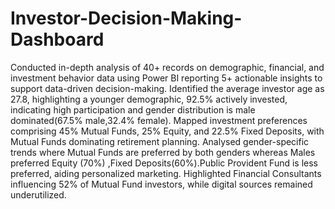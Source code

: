 # Investor-Decision-Making-Dashboard

 Conducted in-depth analysis of 40+ records on demographic, financial, and investment behavior data using Power BI reporting 5+ actionable insights to support data-driven decision-making.
 Identified the average investor age as 27.8, highlighting a younger demographic, 92.5% actively invested, indicating high participation and gender distribution is male dominated(67.5% male,32.4% female).
 Mapped investment preferences comprising 45% Mutual Funds, 25% Equity, and 22.5% Fixed Deposits, with Mutual Funds dominating retirement planning.
 Analysed gender-specific trends where Mutual Funds are preferred by both genders whereas Males preferred Equity (70%) ,Fixed Deposits(60%).Public Provident Fund is less preferred, aiding personalized marketing.
 Highlighted Financial Consultants influencing 52% of Mutual Fund investors, while digital sources remained underutilized.
